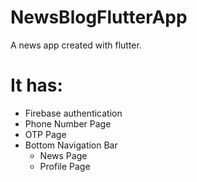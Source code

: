 # NewsBlogFlutterApp
A news app created with flutter.
# It has:
- Firebase authentication
- Phone Number Page
- OTP Page
- Bottom Navigation Bar
    - News Page
    - Profile Page

